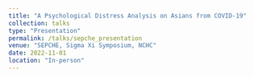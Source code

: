 ```yaml
---
title: "A Psychological Distress Analysis on Asians from COVID-19"
collection: talks
type: "Presentation"
permalink: /talks/sepche_presentation
venue: "SEPCHE, Sigma Xi Symposium, NCHC"
date: 2022-11-01
location: "In-person"
---
```

